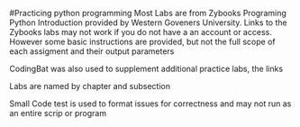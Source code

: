 #Practicing python programming
Most Labs are from Zybooks Programing Python Introduction provided by Western Goveners University. Links to the Zybooks labs may not work if you do not have a an account or access. However some basic instructions are provided, but not the full scope of each assigment and their output parameters

CodingBat was also used to supplement additional practice labs, the links 

Labs are named by chapter and subsection 

Small Code test is used to format issues for correctness and may not run as an entire scrip or program

